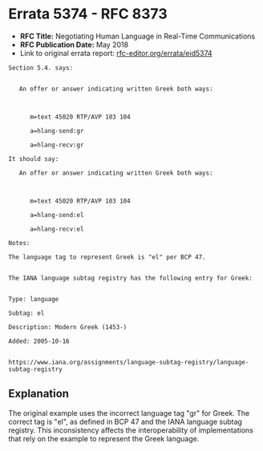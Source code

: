# Errata 5374 - RFC 8373

- **RFC Title:** Negotiating Human Language in Real-Time Communications
- **RFC Publication Date:** May 2018
- Link to original errata report: [rfc-editor.org/errata/eid5374](https://www.rfc-editor.org/errata/eid5374)

```
Section 5.4. says:


   An offer or answer indicating written Greek both ways:

      m=text 45020 RTP/AVP 103 104
      a=hlang-send:gr
      a=hlang-recv:gr

It should say:

   An offer or answer indicating written Greek both ways:

      m=text 45020 RTP/AVP 103 104
      a=hlang-send:el
      a=hlang-recv:el

Notes:

The language tag to represent Greek is "el" per BCP 47.

The IANA language subtag registry has the following entry for Greek:

Type: language
Subtag: el
Description: Modern Greek (1453-)
Added: 2005-10-16

https://www.iana.org/assignments/language-subtag-registry/language-subtag-registry
```

## Explanation

The original example uses the incorrect language tag "gr" for Greek. The correct tag is "el", as defined in BCP 47 and the IANA language subtag registry.  This inconsistency affects the interoperability of implementations that rely on the example to represent the Greek language.
